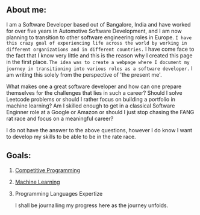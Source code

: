 ## About me:
I am a Software Developer based out of Bangalore, India and have worked for over five years in Automotive Software Development, and I am now planning to transition to other software engineering roles in Europe. ```I have this crazy goal of experiencing life across the world by working in different organizations and in different countries.``` I have come face to the fact that I know very little and this is the reason why I created this page in the first place. ```The idea was to create a webpage where I document my journey in transitioning into various roles as a software developer.``` I am writing this solely from the perspective of 'the present me'.

What makes one a great software developer and how can one prepare themselves for the challenges that lies in such a career? Should I solve Leetcode problems or should I rather focus on building a portfolio in machine learning? Am I skilled enough to get in a classical Software Enginner role at a Google or Amazon or should I just stop chasing the FANG rat race and focus on a meaningful career? 

I do not have the answer to the above questions, however I do know I want to develop my skills to be able to be in the rate race.

## Goals:
1. [Competitive Programming](https://github.com/IshanRoyChowdhury/Data-Structure-and-Algorithms)
2. [Machine Learning](https://github.com/IshanRoyChowdhury/MachineLearning)
3. Programming Languages Expertize

   I shall be journalling my progress here as the journey unfolds.






